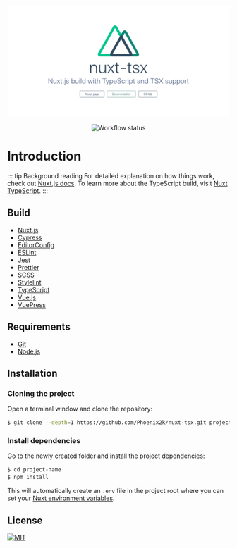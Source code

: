 ![Nuxt.js build with TypeScript and TSX support][screenshot]

<center>

![Workflow status][workflow-status]

</center>

# Introduction

::: tip Background reading
For detailed explanation on how things work, check out [Nuxt.js docs][nuxt-js]. To learn more about the TypeScript build, visit [Nuxt TypeScript][nuxt-ts].
:::

## Build
* [Nuxt.js][nuxt-js]
* [Cypress][cypress]
* [EditorConfig][editor-config]
* [ESLint][eslint]
* [Jest][jest]
* [Prettier][prettier]
* [SCSS][sass-lang]
* [Stylelint][stylelint]
* [TypeScript][typescript]
* [Vue.js][vue-js]
* [VuePress][vuepress]

## Requirements
* [Git][git]
* [Node.js][node-js]

## Installation

### Cloning the project
Open a terminal window and clone the repository:
```sh
$ git clone --depth=1 https://github.com/Phoenix2k/nuxt-tsx.git project-name
```

### Install dependencies
Go to the newly created folder and install the project dependencies:
```sh
$ cd project-name
$ npm install
```
This will automatically create an `.env` file in the project root where you can set your [Nuxt environment variables][nuxt-env].

## License
[![MIT](mit-badge)](LICENSE.md)

[cypress]: https://www.cypress.io/
[editor-config]: https://editorconfig.org/
[eslint-ts]: https://typescript.nuxtjs.org/guide/lint.html
[eslint]: https://eslint.org/
[git]: https://git-scm.com/
[jest]: https://jestjs.io/
[mit-badge]: https://img.shields.io/badge/license-MIT-green.svg
[node-js]: https://nodejs.org/
[nuxt-env]: https://nuxtjs.org/api/configuration-env/
[nuxt-js]: https://nuxtjs.org/
[nuxt-ts]: https://typescript.nuxtjs.org/
[prettier]: https://prettier.io/
[sass-lang]: https://sass-lang.com/
[screenshot]: /screenshot.png
[stylelint]: https://stylelint.io/
[typescript]: https://www.typescriptlang.org/
[vue-js]: https://vuejs.org/
[vuepress]: https://vuepress.vuejs.org/
[workflow-status]: https://github.com/Phoenix2k/nuxt-tsx/workflows/Nuxt.tsx%20workflow/badge.svg
